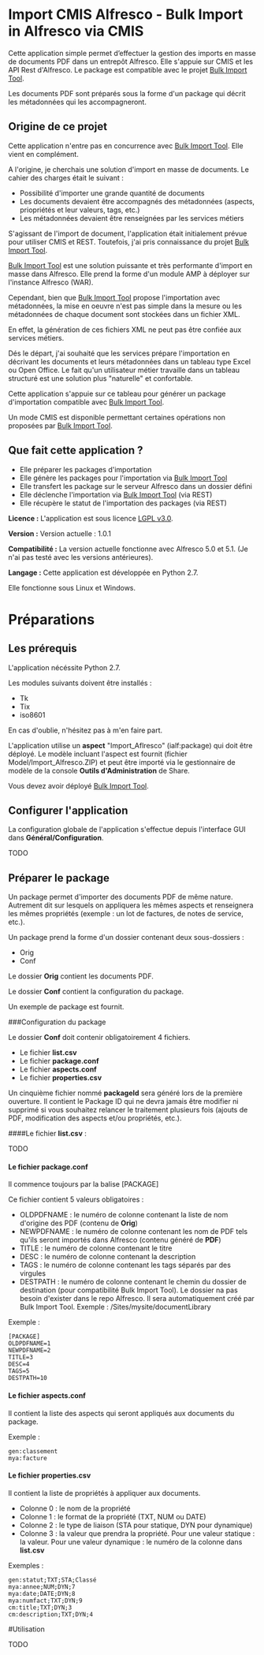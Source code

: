 # Import CMIS Alfresco - Bulk Import in Alfresco via CMIS
Cette application simple permet d’effectuer la gestion des imports en masse de documents PDF dans un entrepôt Alfresco.
Elle s'appuie sur CMIS et les API Rest d'Alfresco. Le package est compatible avec le projet [Bulk Import Tool](https://github.com/pmonks/alfresco-bulk-import).

Les documents PDF sont préparés sous la forme d'un package qui décrit les métadonnées qui les accompagneront.

## Origine de ce projet

Cette application n'entre pas en concurrence avec [Bulk Import Tool](https://github.com/pmonks/alfresco-bulk-import). Elle vient en complément.

A l'origine, je cherchais une solution d'import en masse de documents. Le cahier des charges était le suivant :

- Possibilité d'importer une grande quantité de documents
- Les documents devaient être accompagnés des métadonnées (aspects, priopriétés et leur valeurs, tags, etc.)
- Les métadonnées devaient être renseignées par les services métiers

S'agissant de l'import de document, l'application était initialement prévue pour utiliser CMIS et REST. Toutefois, j'ai pris connaissance du projet [Bulk Import Tool](https://github.com/pmonks/alfresco-bulk-import).

[Bulk Import Tool](https://github.com/pmonks/alfresco-bulk-import) est une solution puissante et très performante d'import en masse dans Alfresco. Elle prend la forme d'un module AMP à déployer sur l'instance Alfresco (WAR).

Cependant, bien que [Bulk Import Tool](https://github.com/pmonks/alfresco-bulk-import) propose l'importation avec métadonnées, la mise en oeuvre n'est pas simple dans la mesure ou les métadonnées de chaque document sont stockées dans un fichier XML.

En effet, la génération de ces fichiers XML ne peut pas être confiée aux services métiers.

Dés le départ, j'ai souhaité que les services prépare l'importation en décrivant les documents et leurs métadonnées dans un tableau type Excel ou Open Office. Le fait qu'un utilisateur métier travaille dans un tableau structuré est une solution plus "naturelle" et confortable.

Cette application s'appuie sur ce tableau pour générer un package d'importation compatible avec [Bulk Import Tool](https://github.com/pmonks/alfresco-bulk-import).

Un mode CMIS est disponible permettant certaines opérations non proposées par [Bulk Import Tool](https://github.com/pmonks/alfresco-bulk-import).

## Que fait cette application ?

- Elle préparer les packages d'importation
- Elle génère les packages pour l'importation via [Bulk Import Tool](https://github.com/pmonks/alfresco-bulk-import)
- Elle transfert les package sur le serveur Alfresco dans un dossier défini
- Elle déclenche l'importation via [Bulk Import Tool](https://github.com/pmonks/alfresco-bulk-import) (via REST)
- Elle récupère le statut de l'importation des packages (via REST)

**Licence :**
L'application est sous licence [LGPL v3.0](http://www.gnu.org/licenses/lgpl-3.0.html). 

**Version :**
Version actuelle : 1.0.1

**Compatibilité :**
La version actuelle fonctionne avec Alfresco 5.0 et 5.1. (Je n'ai pas testé avec les versions antérieures).

**Langage :**
Cette application est développée en Python 2.7.

Elle fonctionne sous Linux et Windows.

# Préparations

## Les prérequis
L'application nécéssite Python 2.7.

Les modules suivants doivent être installés :

- Tk
- Tix
- iso8601

En cas d'oublie, n'hésitez pas à m'en faire part.

L'application utilise un __aspect__ "Import_Aflresco" (ialf:package) qui doit être déployé. Le modèle incluant l'aspect est fournit (fichier Model/Import_Alfresco.ZIP) et peut être importé via le gestionnaire de modèle de la console __Outils d'Administration__ de Share.

Vous devez avoir déployé [Bulk Import Tool](https://github.com/pmonks/alfresco-bulk-import).

## Configurer l'application

La configuration globale de l'application s'effectue depuis l'interface GUI dans __Général/Configuration__.

TODO

## Préparer le package

Un package permet d'importer des documents PDF de même nature. Autrement dit sur lesquels on appliquera les mêmes aspects et renseignera les mêmes propriétés (exemple : un lot de factures, de notes de service, etc.).

Un package prend la forme d'un dossier contenant deux sous-dossiers :

- Orig
- Conf

Le dossier __Orig__ contient les documents PDF.

Le dossier __Conf__ contient la configuration du package.

Un exemple de package est fournit.

###Configuration du package

Le dossier __Conf__ doit contenir obligatoirement 4 fichiers.

- Le fichier __list.csv__
- Le fichier __package.conf__
- Le fichier __aspects.conf__
- Le fichier __properties.csv__

Un cinquième fichier nommé __packageId__ sera généré lors de la première ouverture. Il contient le Package ID qui ne devra jamais être modifier ni supprimé si vous souhaitez relancer le traitement plusieurs fois (ajouts de PDF, modification des aspects et/ou propriétés, etc.).

####Le fichier __list.csv__ :

TODO

#### Le fichier __package.conf__

Il commence toujours par la balise [PACKAGE]

Ce fichier contient 5 valeurs obligatoires :

- OLDPDFNAME : le numéro de colonne contenant la liste de nom d'origine des PDF (contenu de __Orig__)
- NEWPDFNAME : le numéro de colonne contenant les nom de PDF tels qu'ils seront importés dans Alfresco (contenu généré de __PDF__)
- TITLE      : le numéro de colonne contenant le titre
- DESC       : le numéro de colonne contenant la description
- TAGS       : le numéro de colonne contenant les tags séparés par des virgules
- DESTPATH   : le numéro de colonne contenant le chemin du dossier de destination (pour compatibilité Bulk Import Tool). Le dossier na pas besoin d'exister dans le repo Alfresco. Il sera automatiquement créé par Bulk Import Tool. Exemple : /Sites/mysite/documentLibrary

Exemple :

    [PACKAGE]
    OLDPDFNAME=1
    NEWPDFNAME=2
    TITLE=3
    DESC=4
    TAGS=5
    DESTPATH=10

#### Le fichier __aspects.conf__

Il contient la liste des aspects qui seront appliqués aux documents du package.

Exemple :

    gen:classement
    mya:facture

#### Le fichier __properties.csv__

Il contient la liste de propriétés à appliquer aux documents.

- Colonne 0 : le nom de la propriété
- Colonne 1 : le format de la propriété (TXT, NUM ou DATE)
- Colonne 2 : le type de liaison (STA pour statique, DYN pour dynamique)
- Colonne 3 : la valeur que prendra la propriété. Pour une valeur statique : la valeur. Pour une valeur dynamique : le numéro de la colonne dans __list.csv__

Exemples :

    gen:statut;TXT;STA;Classé
    mya:annee;NUM;DYN;7
    mya:date;DATE;DYN;8
    mya:numfact;TXT;DYN;9
    cm:title;TXT;DYN;3
    cm:description;TXT;DYN;4

#Utilisation

TODO
